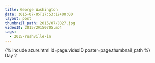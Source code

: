 ```yaml
---
title: George Washington
date: 2015-07-05T17:53:19+00:00
layout: post
thumbnail_path: 2015/07/8027.jpg
videoID: 2015/20150705.mp4
tags:
  - 2015-rushville-in
---
```

{% include azure.html id=page.videoID poster=page.thumbnail_path %}
Day 2